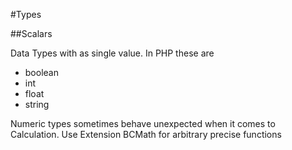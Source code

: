 #Types

##Scalars

Data Types with as single value. In PHP these are

- boolean
- int
- float
- string

Numeric types sometimes behave unexpected when it comes to Calculation. Use Extension BCMath for arbitrary precise functions


